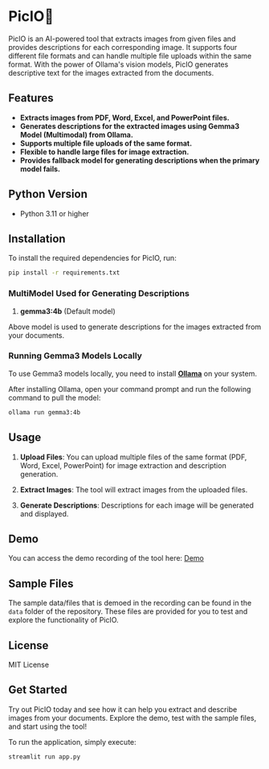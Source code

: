 # PicIO💫

PicIO is an AI-powered tool that extracts images from given files and provides descriptions for each corresponding image. It supports four different file formats and can handle multiple file uploads within the same format. With the power of Ollama's vision models, PicIO generates descriptive text for the images extracted from the documents.

## Features

- **Extracts images from PDF, Word, Excel, and PowerPoint files.**
- **Generates descriptions for the extracted images using Gemma3 Model (Multimodal) from Ollama.**
- **Supports multiple file uploads of the same format.**
- **Flexible to handle large files for image extraction.**
- **Provides fallback model for generating descriptions when the primary model fails.**

## Python Version

- Python 3.11 or higher

## Installation

To install the required dependencies for PicIO, run:

```bash
pip install -r requirements.txt
```

### MultiModel Used for Generating Descriptions

1. **gemma3:4b** (Default model)

Above model is used to generate descriptions for the images extracted from your documents.

### Running Gemma3 Models Locally

To use Gemma3 models locally, you need to install [**Ollama**](https://ollama.com/) on your system.

After installing Ollama, open your command prompt and run the following command to pull the model:

```bash
ollama run gemma3:4b
```

## Usage

1. **Upload Files**: You can upload multiple files of the same format (PDF, Word, Excel, PowerPoint) for image extraction and description generation.

2. **Extract Images**: The tool will extract images from the uploaded files.

3. **Generate Descriptions**: Descriptions for each image will be generated and displayed.

## Demo

You can access the demo recording of the tool here: [Demo](https://drive.google.com/file/d/1AAqiyUrGuKrmzfQ_YDrppSM1NmhCA0id/view?usp=drive_link)


## Sample Files

The sample data/files that is demoed in the recording can be found in the `data` folder of the repository. These files are provided for you to test and explore the functionality of PicIO.


## License

MIT License


## Get Started

Try out PicIO today and see how it can help you extract and describe images from your documents. Explore the demo, test with the sample files, and start using the tool!

To run the application, simply execute:

```bash
streamlit run app.py
```